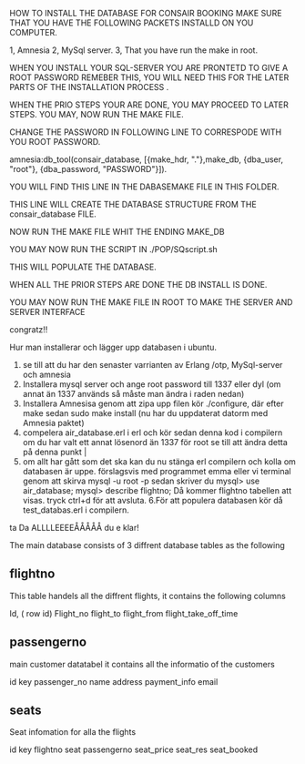 HOW TO INSTALL THE DATABASE FOR CONSAIR BOOKING
MAKE SURE THAT YOU HAVE THE FOLLOWING PACKETS INSTALLD ON YOU COMPUTER.

1, Amnesia
2, MySql server.
3, That you have run the make in root.

WHEN YOU INSTALL YOUR SQL-SERVER YOU ARE PRONTETD TO GIVE A ROOT PASSWORD
REMEBER THIS, YOU WILL NEED THIS FOR THE LATER PARTS OF THE INSTALLATION PROCESS
.

WHEN THE PRIO STEPS YOUR ARE DONE, YOU MAY PROCEED TO LATER STEPS.
YOU MAY, NOW RUN THE MAKE FILE.

CHANGE THE PASSWORD IN FOLLOWING LINE TO CORRESPODE WITH YOU ROOT PASSWORD.

amnesia:db_tool(consair_database, [{make_hdr, "."},make_db, {dba_user, "root"}, {dba_password, "PASSWORD"}]).

YOU WILL FIND THIS LINE IN THE DABASEMAKE FILE IN THIS FOLDER.

THIS LINE WILL CREATE THE DATABASE STRUCTURE FROM THE consair_database FILE.

NOW RUN THE MAKE FILE WHIT THE ENDING MAKE_DB

YOU MAY NOW RUN THE SCRIPT IN ./POP/SQscript.sh

THIS WILL POPULATE THE DATABASE.

WHEN ALL THE PRIOR STEPS ARE DONE THE DB INSTALL IS DONE.

YOU MAY NOW RUN THE MAKE FILE IN ROOT TO MAKE THE SERVER AND SERVER INTERFACE

congratz!!





Hur man installerar och lägger upp databasen i ubuntu.
1. se till att du har den senaster varrianten av Erlang /otp, MySql-server och amnesia
2. Installera mysql server och ange root password till 1337 eller dyl (om annat än 1337 används så måste man ändra i raden nedan)
3. Installera Amnesisa genom att zipa upp filen kör ./configure, där efter make
sedan sudo make install (nu har du uppdaterat datorm med Amnesia paktet)
4. compelera air_database.erl i erl och kör sedan denna kod i compilern
om du har valt ett annat lösenord än 1337 för root se till att ändra detta på denna punkt     |
5. om allt har gått som det ska kan du nu stänga erl compilern och kolla om databasen är uppe.
förslagsvis med programmet emma eller vi terminal genom att skirva mysql -u root -p
sedan skriver du 
      mysql> use air_database;
      mysql> describe flightno;
  Då kommer flightno tabellen att visas.
tryck ctrl+d för att avsluta.
6.För att populera databasen kör då test_databas.erl i compilern.

ta Da ALLLLEEEEÅÅÅÅÅ du e klar!



The main database consists of 3 diffrent database tables as the following

flightno
---------
This table handels all the diffrent flights, it contains the following columns

Id, ( row id)
Flight_no
flight_to
flight_from
flight_take_off_time


passengerno
--------------------
main customer datatabel it contains all the informatio of the customers

id key
passenger_no
name
address
payment_info
email

seats
-------------------
Seat infomation for alla the flights


id key
flightno
seat
passengerno
seat_price
seat_res
seat_booked
